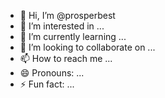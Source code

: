 - 👋 Hi, I’m @prosperbest
- 👀 I’m interested in ...
- 🌱 I’m currently learning ...
- 💞️ I’m looking to collaborate on ...
- 📫 How to reach me ...
- 😄 Pronouns: ...
- ⚡ Fun fact: ...

<!---
prosperbest/prosperbest is a ✨ special ✨ repository because its `README.md` (this file) appears on your GitHub profile.
You can click the Preview link to take a look at your changes.
--->

